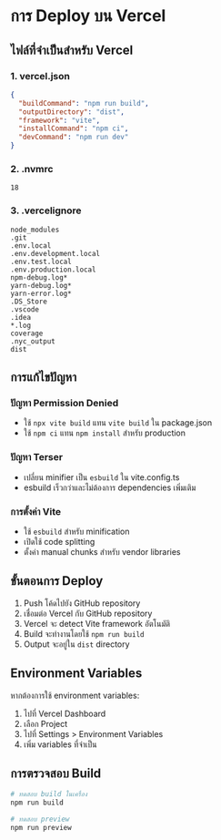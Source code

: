 # การ Deploy บน Vercel

## ไฟล์ที่จำเป็นสำหรับ Vercel

### 1. vercel.json
```json
{
  "buildCommand": "npm run build",
  "outputDirectory": "dist",
  "framework": "vite",
  "installCommand": "npm ci",
  "devCommand": "npm run dev"
}
```

### 2. .nvmrc
```
18
```

### 3. .vercelignore
```
node_modules
.git
.env.local
.env.development.local
.env.test.local
.env.production.local
npm-debug.log*
yarn-debug.log*
yarn-error.log*
.DS_Store
.vscode
.idea
*.log
coverage
.nyc_output
dist
```

## การแก้ไขปัญหา

### ปัญหา Permission Denied
- ใช้ `npx vite build` แทน `vite build` ใน package.json
- ใช้ `npm ci` แทน `npm install` สำหรับ production

### ปัญหา Terser
- เปลี่ยน minifier เป็น `esbuild` ใน vite.config.ts
- esbuild เร็วกว่าและไม่ต้องการ dependencies เพิ่มเติม

### การตั้งค่า Vite
- ใช้ `esbuild` สำหรับ minification
- เปิดใช้ code splitting
- ตั้งค่า manual chunks สำหรับ vendor libraries

## ขั้นตอนการ Deploy

1. Push โค้ดไปยัง GitHub repository
2. เชื่อมต่อ Vercel กับ GitHub repository
3. Vercel จะ detect Vite framework อัตโนมัติ
4. Build จะทำงานโดยใช้ `npm run build`
5. Output จะอยู่ใน `dist` directory

## Environment Variables

หากต้องการใช้ environment variables:
1. ไปที่ Vercel Dashboard
2. เลือก Project
3. ไปที่ Settings > Environment Variables
4. เพิ่ม variables ที่จำเป็น

## การตรวจสอบ Build

```bash
# ทดสอบ build ในเครื่อง
npm run build

# ทดสอบ preview
npm run preview
```
